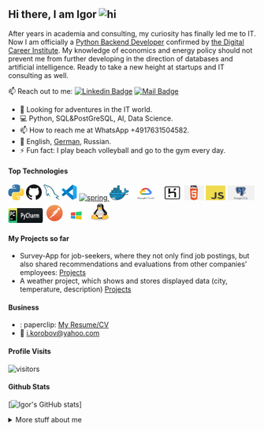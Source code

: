 ## Hi there, I am Igor <img src="https://user-images.githubusercontent.com/1303154/88677602-1635ba80-d120-11ea-84d8-d263ba5fc3c0.gif" width="28px" height="28px" alt="hi">

After years in academia and consulting, my curiosity has finally led me to IT.
Now I am officially a [Python Backend
Developer](https://github.com/ikoro1/ikoro1/blob/main/Resume/Zertifikat_Korobov%2C%20Igor_FbW%20P%2022-E01_preliminary.pdf)
confirmed by [the Digital Career Institute](https://digitalcareerinstitute.org/). My knowledge of economics and energy policy should not prevent me from further
developing in the direction of databases and artificial intelligence. Ready to
take a new height at startups and IT consulting as well.

:mailbox: Reach out to me:
[![Linkedin Badge](https://img.shields.io/badge/-Igor-0e76a8?style=flat&labelColor=0e76a8&logo=linkedin&logoColor=white)](https://github.com/ikoro1/)
[![Mail Badge](https://img.shields.io/badge/-igor-c0392b?style=flat&labelColor=c0392b&logo=gmail&logoColor=white)](mailto:i.korobov@yahoo.com)

<!-- TODO: Add last video link -->

- 🔭 Looking for adventures in the IT world.
- :computer: Python, SQL&PostGreSQL, AI, Data Science.
- 📫 How to reach me at WhatsApp +4917631504582.
- :tongue:
  English, [German](https://github.com/ikoro1/ikoro1/blob/main/Resume/C1.4%20Certificate%20Korobov.pdf),
  Russian.
- ⚡ Fun fact: I play beach volleyball and go to the gym every day.

#### Top Technologies

<a href="https://www.python.org/" title="Python"><img src="ICONS/python.png"/></a>
<a href="https://github.com/" title="GitHub"><img src="ICONS/github.png" /></a>
<a href="https://www.mysql.com/" title="MySQL"><img src="ICONS/mysql.png"/></a>
<a href="https://code.visualstudio.com/" title="Visual Studio Code"><img src="ICONS/vscode.png" /></a>
<a href="https://www.django-rest-framework.org/" target="_blank"><img src="https://external-content.duckduckgo.com/ip3/www.django-rest-framework.org.ico" alt="spring" width="40" height="40"/> </a>
<img title="docker" alt="docker" src="ICONS/docker.png" width="40" height="30"/>
<img title="Google Cloud" alt="Google Cloud" src="ICONS/gcloud.png" width="60" height="30"/>
<img title="heroku" alt="heroku" src="ICONS/heroku.png" width="40" height="30"/>
<img title="html" alt="html" src="ICONS/html.png" width="40" height="30"/>
<img title="javascript" alt="javascript" src="ICONS/javascript.png" width="40" height="30"/>
<img title="postgreSQL" alt="postgreSQL" src="ICONS/postgresql.png" width="55" height="30"/>
<img title="Pycharm" alt="Pycharm" src="ICONS/pycharm.png" width="70" height="30"/>
<img title="Postman" alt="Postman" src="ICONS/postman.png" width="40" height="40"/>
<img title="Windows" alt="Windows" src="ICONS/windows.png" width="40" height="30"/>
<img title="linux" alt="linux" src="ICONS/linux-tux.svg" width="40" height="35" style="vertical-align:down; margin:4px"/>

#### My Projects so far

- Survey-App for job-seekers, where they not only find job postings, but also
  shared recommendations and evaluations from other companies’ employees:
  [Projects](https://github.com/Final-Project-Truck/Final_Project/tree/Develop_Main)
- A weather project, which shows and stores displayed data (city, 
  temperature, description)
  [Projects](https://github.com/ikoro1/Weather)

#### Business

- :
  paperclip: [My Resume/CV](https://github.com/ikoro1/ikoro1/blob/main/Resume/CV%20Igor%20Korobov%202023%20en.pdf)
- :email: i.korobov@yahoo.com

[//]: # ()

#### Profile Visits

[//]: # ()
![visitors](https://visitor-badge.glitch.me/badge?page_id=ikoro1.ikoro1)

#### Github Stats

[![Igor's GitHub stats](https://github-readme-stats.vercel.app/api?username=ikoro1&hide=contribs,prs&theme=tokyonight)]


<details>
<summary>
  More stuff about me
</summary>

<br >

Never bored, never depressed-:)

[//]: # (#### What is CoderOne?)

[//]: # ()

[//]: # (CoderOne is a youtube channel for learning Web/Mobile development, coding and design. Including new technologies and frameworks and anything really related to development world.)

[//]: # ()

[//]: # (#### Coding Stats)

<!--START_SECTION:waka-->

```text

```

<!--END_SECTION:waka-->

[//]: # (#### Github Stats)

[//]: # (![Ipenywis's github stats]&#40;https://github-readme-stats.vercel.app/api?username=ipenywis&count_private=true&theme=tokyonight&hide=contribs,prs&#41;)

[//]: # (</details>)

[//]: # ()

[//]: # ([reactplaylist]: https://www.youtube.com/watch?v=KxXXEL-k47Y&list=PLvXDmnBbOF7RnYiZvDwl2Pzcs2kfi10wd)

[//]: # ([vscodetutorial]: https://www.youtube.com/watch?v=Bkie2ai8qeE&t=8s)

[//]: # ([htmltutorial]: https://www.youtube.com/watch?v=VK6MXVxOsws&t=27s)

[//]: # ([javascripttutorial]: https://www.youtube.com/watch?v=D-LHKvmX37E)
